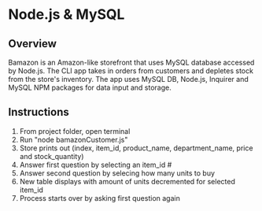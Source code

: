 # Node.js & MySQL

## Overview

Bamazon is an Amazon-like storefront that uses MySQL database accessed by Node.js. The CLI app takes in orders from customers and depletes stock from the store's inventory. The app uses MySQL DB, Node.js, Inquirer and MySQL NPM packages for data input and storage.

## Instructions
1. From project folder, open terminal
2. Run "node bamazonCustomer.js"
3. Store prints out (index, item_id, product_name, department_name, price and stock_quantity)
4. Answer first question by selecting an item_id #
5. Answer second question by selecing how many units to buy
6. New table displays with amount of units decremented for selected item_id
7. Process starts over by asking first question again

